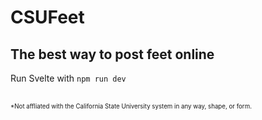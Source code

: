 # CSUFeet
## The best way to post feet online

Run Svelte with `npm run dev`

<br>
<sub><sup>*Not affliated with the California State University system in any way, shape, or form.</sup></sub>